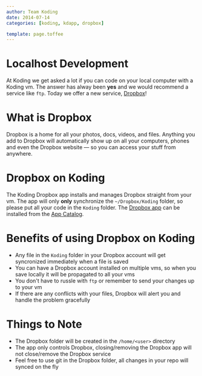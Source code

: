 ```yaml
---
author: Team Koding
date: 2014-07-14
categories: [koding, kdapp, dropbox]

template: page.toffee
---
```


# Localhost Development

At Koding we get asked a lot if you can code on your local computer with a Koding vm. The answer has alway been **yes** and we would recommend a service like `ftp`. Today we offer a new service, [Dropbox](https://dropbox.com)!

# What is Dropbox

Dropbox is a home for all your photos, docs, videos, and files. Anything you add to Dropbox will automatically show up on all your computers, phones and even the Dropbox website — so you can access your stuff from anywhere.

# Dropbox on Koding

The Koding Dropbox app installs and manages Dropbox straight from your vm. The app will only **only** synchronize the `~/Dropbox/Koding` folder, so please put all your code in the `Koding` folder. The [Dropbox app](https://koding.com/Apps/bvallelunga/Dropbox) can be installed from the [App Catalog](https://koding.com/Apps).

# Benefits of using Dropbox on Koding

- Any file in the `Koding` folder in your Dropbox account will get syncronized immediately when a file is saved
- You can have a Dropbox account installed on multiple vms, so when you save locally it will be propagated to all your vms
- You don't have to russle with `ftp` or remember to send your changes up to your vm
- If there are any conflicts with your files, Dropbox will alert you and handle the problem gracefully

# Things to Note

- The Dropbox folder will be created in the `/home/<user>` directory
- The app only controls Dropbox, closing/removing the Dropbox app will not close/remove the Dropbox service
- Feel free to use git in the Dropbox folder, all changes in your repo will synced on the fly
